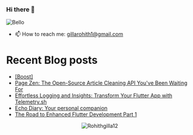 ### Hi there 👋

![Bello](https://i.giphy.com/media/fTI9mBoWLef8k/giphy.gif)

- 📫 How to reach me: [gillarohith1@gmail.com](mailto:gillarohith1@gmail.com)

# Recent Blog posts
<!-- BLOG-POST-LIST:START -->
- [[Boost]](https://dev.to/gillarohith/-3nkj)
- [Page Zen: The Open-Source Article Cleaning API You&#39;ve Been Waiting For](https://dev.to/gillarohith/page-zen-the-open-source-article-cleaning-api-youve-been-waiting-for-301e)
- [Effortless Logging and Insights: Transform Your Flutter App with Telemetry.sh](https://dev.to/gillarohith/effortless-logging-and-insights-transform-your-flutter-app-with-telemetrysh-2g72)
- [Echo Diary: Your personal companion](https://dev.to/gillarohith/echo-diary-your-personal-companion-5291)
- [The Road to Enhanced Flutter Development Part 1](https://dev.to/gillarohith/the-road-to-enhanced-flutter-development-part-1-1pk1)
<!-- BLOG-POST-LIST:END -->


<p align="center">
<img src="https://github-readme-streak-stats.herokuapp.com/?user=Rohithgilla12&theme=dark" alt="Rohithgilla12" />
</p>

<!--  Commenting it out since the above covers post of the required thing-->
<!-- [![My Awesome Stats](https://awesome-github-stats.azurewebsites.net/user-stats/Rohithgilla12?cardType=level&theme=github-dark)](https://git.io/awesome-stats-card) -->

<!--
![Views](https://relaxed-joliot-41cdfa.netlify.app/.netlify/functions/counter?id=39)
-->

<!--
**Rohithgilla12/Rohithgilla12** is a ✨ _special_ ✨ repository because its `README.md` (this file) appears on your GitHub profile.

Here are some ideas to get you started:

- 🔭 I’m currently working on ...
- 🌱 I’m currently learning ...
- 👯 I’m looking to collaborate on ...
- 🤔 I’m looking for help with ...
- 💬 Ask me about ...
- 📫 How to reach me: ...
- 😄 Pronouns: ...
- ⚡ Fun fact: ...
-->
